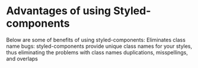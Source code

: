# Advantages of using Styled-components
Below are some of benefits of using styled-components: Eliminates class name bugs: styled-components provide unique class names for your styles, thus eliminating the problems with class names duplications, misspellings, and overlaps
